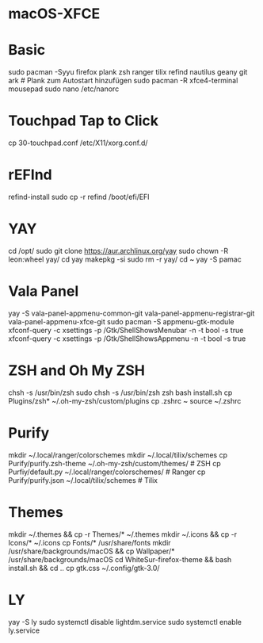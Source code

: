 # macOS-XFCE
# Basic
sudo pacman -Syyu firefox plank zsh ranger tilix refind nautilus geany git ark # Plank zum Autostart hinzufügen
sudo pacman -R xfce4-terminal mousepad
sudo nano /etc/nanorc

# Touchpad Tap to Click
cp 30-touchpad.conf /etc/X11/xorg.conf.d/

# rEFInd
refind-install
sudo cp -r refind /boot/efi/EFI

# YAY
cd /opt/
sudo git clone https://aur.archlinux.org/yay
sudo chown -R leon:wheel yay/
cd yay
makepkg -si
sudo rm -r yay/
cd ~
yay -S pamac

# Vala Panel
yay -S vala-panel-appmenu-common-git vala-panel-appmenu-registrar-git vala-panel-appmenu-xfce-git
sudo pacman -S appmenu-gtk-module
xfconf-query -c xsettings -p /Gtk/ShellShowsMenubar -n -t bool -s true
xfconf-query -c xsettings -p /Gtk/ShellShowsAppmenu -n -t bool -s true

# ZSH and Oh My ZSH
chsh -s /usr/bin/zsh
sudo chsh -s /usr/bin/zsh
zsh
bash install.sh
cp Plugins/zsh* ~/.oh-my-zsh/custom/plugins
cp .zshrc ~
source ~/.zshrc

# Purify
mkdir ~/.local/ranger/colorschemes
mkdir ~/.local/tilix/schemes
cp Purify/purify.zsh-theme ~/.oh-my-zsh/custom/themes/	# ZSH
cp Purfiy/default.py ~/.local/ranger/colorschemes/		# Ranger
cp Purify/purify.json ~/.local/tilix/schemes			# Tilix

# Themes 
mkdir ~/.themes && cp -r Themes/* ~/.themes
mkdir ~/.icons && cp -r Icons/* ~/.icons
cp Fonts/* /usr/share/fonts
mkdir /usr/share/backgrounds/macOS && cp Wallpaper/* /usr/share/backgrounds/macOS
cd WhiteSur-firefox-theme && bash install.sh && cd ..
cp gtk.css ~/.config/gtk-3.0/

# LY
yay -S ly
sudo systemctl disable lightdm.service
sudo systemctl enable ly.service
